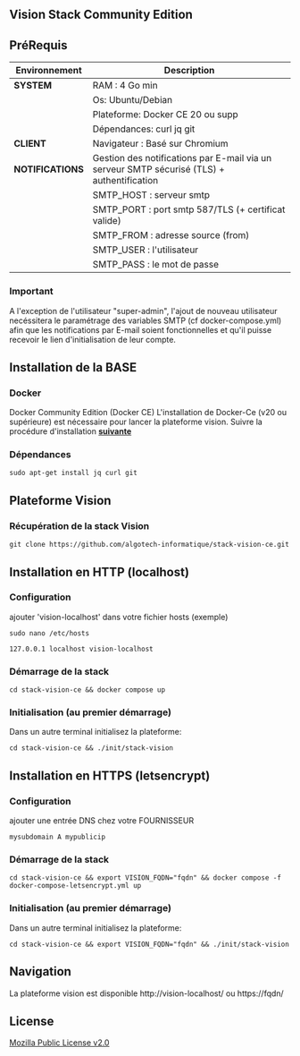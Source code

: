 ## Vision Stack Community Edition

## PréRequis
| Environnement | Description           |
| ------ | --------------------- |
| **SYSTEM**  | RAM : 4 Go min  |
|             | Os: Ubuntu/Debian |
|             | Plateforme: Docker CE 20 ou supp |
|             | Dépendances: curl jq git|
| **CLIENT**  | Navigateur : Basé sur Chromium |
| **NOTIFICATIONS** |Gestion des notifications par E-mail via un serveur SMTP sécurisé (TLS) + authentification    |
|                   |SMTP_HOST : serveur smtp                 |
|                   |SMTP_PORT : port smtp 587/TLS (+ certificat valide) |
|                   |SMTP_FROM : adresse source (from)        |
|                   |SMTP_USER : l'utilisateur                |
|                   |SMTP_PASS : le mot de passe              |

### Important
A l'exception de l'utilisateur "super-admin", l'ajout de nouveau utilisateur necéssitera le paramétrage des variables SMTP (cf docker-compose.yml) afin que les notifications par E-mail soient fonctionnelles et qu'il puisse recevoir le lien d'initialisation de leur compte.

## Installation de la BASE
### Docker
Docker Community Edition (Docker CE)
L'installation de Docker-Ce (v20 ou supérieure) est nécessaire pour lancer la plateforme vision.
Suivre la procédure d'installation [**suivante**](https://docs.docker.com/install/linux/docker-ce/ubuntu/)
### Dépendances
```
sudo apt-get install jq curl git
```
## Plateforme Vision
### Récupération de la stack Vision
```
git clone https://github.com/algotech-informatique/stack-vision-ce.git
```
## Installation en HTTP (localhost)
### Configuration
ajouter 'vision-localhost' dans votre fichier hosts (exemple)
```
sudo nano /etc/hosts

127.0.0.1 localhost vision-localhost
```
### Démarrage de la stack
```
cd stack-vision-ce && docker compose up

```
### Initialisation (au premier démarrage)

Dans un autre terminal initialisez la plateforme:

```
cd stack-vision-ce && ./init/stack-vision

```

## Installation en HTTPS (letsencrypt)
### Configuration
ajouter une entrée DNS chez votre FOURNISSEUR
```
mysubdomain A mypublicip
```

### Démarrage de la stack
```
cd stack-vision-ce && export VISION_FQDN="fqdn" && docker compose -f docker-compose-letsencrypt.yml up

```

### Initialisation (au premier démarrage)

Dans un autre terminal initialisez la plateforme:

```
cd stack-vision-ce && export VISION_FQDN="fqdn" && ./init/stack-vision

```

## Navigation

La plateforme vision est disponible http://vision-localhost/ ou https://fqdn/

## License

[Mozilla Public License v2.0](https://github.com/algotech-informatique/stack-vision-ce/blob/main/LICENSE)